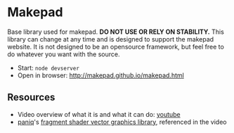 # Makepad

Base library used for makepad.  **DO NOT USE OR RELY ON STABILITY.**
This library can change at any time and is designed to support the makepad
website. It is not designed to be an opensource framework, but feel free
to do whatever you want with the source.

 - Start: `node devserver`
 - Open in browser: http://makepad.github.io/makepad.html

## Resources

 - Video overview of what it is and what it can do: [youtube](https://youtu.be/yOiuJ_Gll_E?t=38s)
 - [paniq](https://www.shadertoy.com/user/paniq)'s 
   [fragment shader vector graphics library](https://www.shadertoy.com/view/lslXW8), 
   referenced in the video

